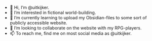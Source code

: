 - 👋 Hi, I’m @uitkijker.
- 👀 I’m interested in fictional world-building. 
- 🌱 I’m currently learning to upload my Obsidian-files to some sort of publicly accessible website. 
- 💞️ I’m looking to collaborate on the website with my RPG-players. 
- 📫 To reach me, find me on most social media as @uitkijker. 

<!---
uitkijker/uitkijker is a ✨ special ✨ repository because its `README.md` (this file) appears on your GitHub profile.
You can click the Preview link to take a look at your changes.
--->
